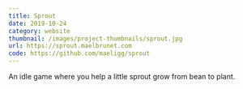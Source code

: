 ```yaml
---
title: Sprout
date: 2019-10-24
category: website
thumbnail: /images/project-thumbnails/sprout.jpg
url: https://sprout.maelbrunet.com
code: https://github.com/maeligg/sprout
---
```


An idle game where you help a little sprout grow from bean to plant.
